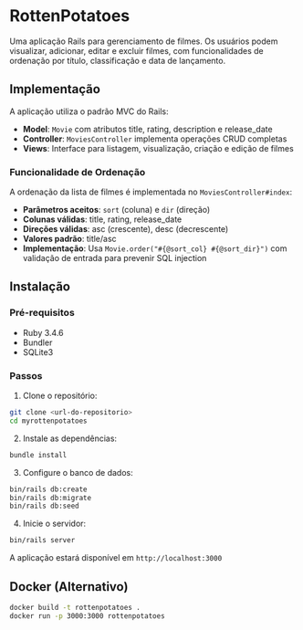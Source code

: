 # RottenPotatoes

Uma aplicação Rails para gerenciamento de filmes. Os usuários podem visualizar, adicionar, editar e excluir filmes, com funcionalidades de ordenação por título, classificação e data de lançamento.

## Implementação

A aplicação utiliza o padrão MVC do Rails:

- **Model**: `Movie` com atributos title, rating, description e release_date
- **Controller**: `MoviesController` implementa operações CRUD completas
- **Views**: Interface para listagem, visualização, criação e edição de filmes

### Funcionalidade de Ordenação

A ordenação da lista de filmes é implementada no `MoviesController#index`:

- **Parâmetros aceitos**: `sort` (coluna) e `dir` (direção)
- **Colunas válidas**: title, rating, release_date
- **Direções válidas**: asc (crescente), desc (decrescente)
- **Valores padrão**: title/asc
- **Implementação**: Usa `Movie.order("#{@sort_col} #{@sort_dir}")` com validação de entrada para prevenir SQL injection

## Instalação

### Pré-requisitos
- Ruby 3.4.6
- Bundler
- SQLite3

### Passos

1. Clone o repositório:
```bash
git clone <url-do-repositorio>
cd myrottenpotatoes
```

2. Instale as dependências:
```bash
bundle install
```

3. Configure o banco de dados:
```bash
bin/rails db:create
bin/rails db:migrate
bin/rails db:seed
```

4. Inicie o servidor:
```bash
bin/rails server
```

A aplicação estará disponível em `http://localhost:3000`

## Docker (Alternativo)

```bash
docker build -t rottenpotatoes .
docker run -p 3000:3000 rottenpotatoes
```
